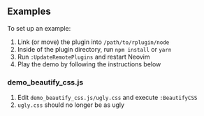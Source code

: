 ## Examples

To set up an example:

1. Link (or move) the plugin into `/path/to/rplugin/node`
2. Inside of the plugin directory, run `npm install` or `yarn`
3. Run `:UpdateRemotePlugins` and restart Neovim
4. Play the demo by following the instructions below

### demo_beautify_css.js

1. Edit `demo_beautify_css.js/ugly.css` and execute `:BeautifyCSS`
2. `ugly.css` should no longer be as ugly

